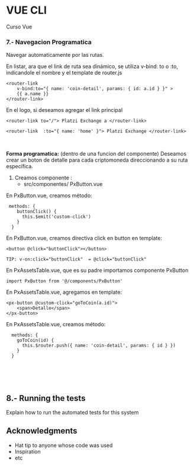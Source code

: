 # VUE CLI

Curso Vue

### **7.- Navegacion Programatica**

Navegar automaticamente por las rutas.

En listar, ara que el link de ruta sea dinámico, se utiliza v-bind: to o :to, indicandole el nombre y el template de router.js

```
<router-link
    v-bind:to="{ name: 'coin-detail', params: { id: a.id } }" >
    {{ a.name }}
</router-link>
```

En el logo, si deseamos agregar el link principal
```
<router-link to="/"> Platzi Exchange a </router-link>
```
```
<router-link  :to="{ name: 'home' }"> Platzi Exchange </router-link>
```

<br>


**Forma programatica:** (dentro de una funcion del componente)
Deseamos crear un boton de detalle para cada criptomoneda direccionando a su ruta específica.

1. Creamos componente :
    - src/componentes/ PxButton.vue


En PxButton.vue, creamos método:
```
 methods: {
    buttonClick() {
      this.$emit('custom-click')
    }
  }
```
En PxButton.vue, creamos directiva click en button en template:
```
<button @click="buttonClick"></button>
```
```
TIP: v-on:click="buttonClick"  = @click="buttonClick"
```

En PxAssetsTable.vue, que es su padre importamos componente PxButton
```
import PxButton from '@/components/PxButton'
```
En PxAssetsTable.vue, agregamos en template:
```
<px-button @custom-click="goToCoin(a.id)">
    <span>Detalle</span>
</px-button>
```

En PxAssetsTable.vue, creamos método:
```
  methods: {
    goToCoin(id) {
      this.$router.push({ name: 'coin-detail', params: { id } })
    }
  }
```

<br><br><br>
## 8.- Running the tests

Explain how to run the automated tests for this system

## Acknowledgments

* Hat tip to anyone whose code was used
* Inspiration
* etc
